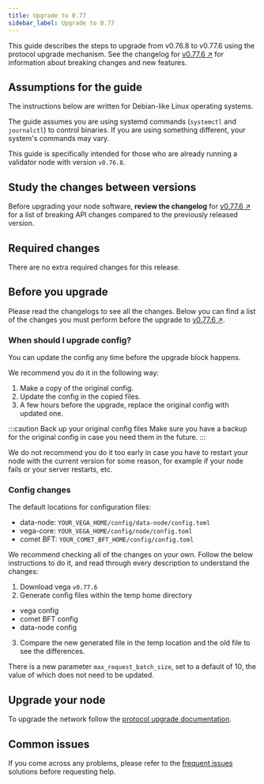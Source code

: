```yaml
---
title: Upgrade to 0.77
sidebar_label: Upgrade to 0.77
---
```


This guide describes the steps to upgrade from v0.76.8 to v0.77.6 using the protocol upgrade mechanism. See the changelog for  [v0.77.6 ↗](https://github.com/vegaprotocol/vega/releases/tag/v0.77.5) for information about breaking changes and new features.

## Assumptions for the guide
The instructions below are written for Debian-like Linux operating systems.

The guide assumes you are using systemd commands (`systemctl` and `journalctl`) to control binaries. If you are using something different, your system's commands may vary.

This guide is specifically intended for those who are already running a validator node with version `v0.76.8`.

## Study the changes between versions

Before upgrading your node software, **review the changelog** for [v0.77.6 ↗](https://github.com/vegaprotocol/vega/releases/tag/v0.77.6) for a list of breaking API changes compared to the previously released version.

## Required changes
There are no extra required changes for this release.

## Before you upgrade

Please read the changelogs to see all the changes. Below you can find a list of the changes you must perform before the upgrade to [v0.77.6 ↗](https://github.com/vegaprotocol/vega/releases/tag/v0.77.6).

### When should I upgrade config?

You can update the config any time before the upgrade block happens.

We recommend you do it in the following way:

1. Make a copy of the original config.
2. Update the config in the copied files.
3. A few hours before the upgrade, replace the original config with updated one.

:::caution Back up your original config files
Make sure you have a backup for the original config in case you need them in the future.
:::

We do not recommend you do it too early in case you have to restart your node with the current version for some reason, for example if your node fails or your server restarts, etc.

### Config changes

The default locations for configuration files:

- data-node: `YOUR_VEGA_HOME/config/data-node/config.toml`
- vega-core: `YOUR_VEGA_HOME/config/node/config.toml`
- comet BFT: `YOUR_COMET_BFT_HOME/config/config.toml`

We recommend checking all of the changes on your own. Follow the below instructions to do it, and read through every description to understand the changes:

1. Download vega `v0.77.6`
2. Generate config files within the temp home directory
  - vega config
  - comet BFT config
  - data-node config
3. Compare the new generated file in the temp location and the old file to see the differences.

There is a new parameter `max_request_batch_size`, set to a default of 10, the value of which does not need to be updated.

## Upgrade your node
To upgrade the network follow the [protocol upgrade documentation](../how-to/upgrade-network.md).

## Common issues
If you come across any problems, please refer to the [frequent issues](../how-to/solve-frequent-issues.md) solutions before requesting help.
